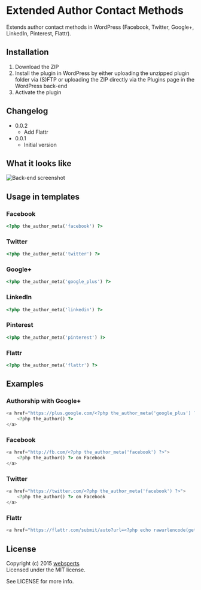 # Extended Author Contact Methods

Extends author contact methods in WordPress (Facebook, Twitter, Google+, LinkedIn, Pinterest, Flattr).

## Installation

1. Download the ZIP
2. Install the plugin in WordPress by either uploading the unzipped plugin folder via (S)FTP or uploading the ZIP directly via the Plugins page in the WordPress back-end
3. Activate the plugin

## Changelog

* 0.0.2
	* Add Flattr
* 0.0.1
	* Initial version

## What it looks like

![Back-end screenshot](https://picpig.com/6j5ata2jjs.png)

## Usage in templates

### Facebook

```php
<?php the_author_meta('facebook') ?>
```

### Twitter

```php
<?php the_author_meta('twitter') ?>
```

### Google+

```php
<?php the_author_meta('google_plus') ?>
```

### LinkedIn

```php
<?php the_author_meta('linkedin') ?>
```

### Pinterest

```php
<?php the_author_meta('pinterest') ?>
```

### Flattr

```php
<?php the_author_meta('flattr') ?>
```

## Examples

### Authorship with Google+

```php
<a href="https://plus.google.com/<?php the_author_meta('google_plus') ?>" rel="author">
	<?php the_author() ?>
</a>
```

### Facebook

```php
<a href="http://fb.com/<?php the_author_meta('facebook') ?>">
	<?php the_author() ?> on Facebook
</a>
```

### Twitter

```php
<a href="https://twitter.com/<?php the_author_meta('facebook') ?>">
	<?php the_author() ?> on Facebook
</a>
```

### Flattr

```php
<a href="https://flattr.com/submit/auto?url=<?php echo rawurlencode(get_permalink()) ?>&amp;user_id=<?php the_author_meta('flattr') ?>&amp;category=text&amp;title=<?php echo rawurlencode(get_the_title()) ?>" target="_blank">Flattr this!</a>
```

## License

Copyright (c) 2015 [websperts](http://websperts.com/)  
Licensed under the MIT license.

See LICENSE for more info.